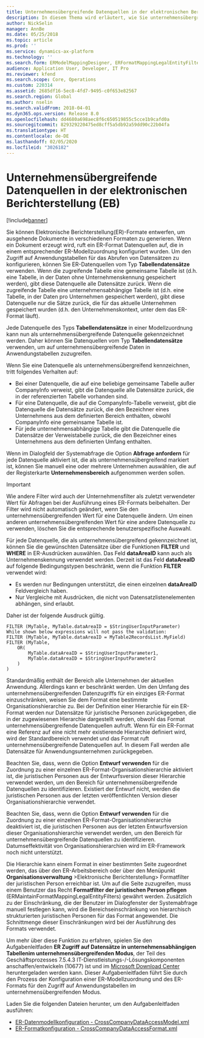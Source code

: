 ```yaml
---
title: Unternehmensübergreifende Datenquellen in der elektronischen Berichterstellung (EB)
description: In diesem Thema wird erläutert, wie Sie unternehmensübergreifende Datenquellen in der Elektronische Berichterstellung (Electronic Reporting/ER) verwenden können.
author: NickSelin
manager: AnnBe
ms.date: 05/25/2018
ms.topic: article
ms.prod: ''
ms.service: dynamics-ax-platform
ms.technology: ''
ms.search.form: ERModelMappingDesigner, ERFormatMappingLegalEntityFilterTable
audience: Application User, Developer, IT Pro
ms.reviewer: kfend
ms.search.scope: Core, Operations
ms.custom: 220314
ms.assetid: 2685df16-5ec8-4fd7-9495-c0f653e82567
ms.search.region: Global
ms.author: nselin
ms.search.validFrom: 2018-04-01
ms.dyn365.ops.version: Release 8.0
ms.openlocfilehash: dd4680a698aec8f6c650519855c5cce1b9cafd0a
ms.sourcegitcommit: 829329220475ed8cff5a5db92a59dd90c22b04fa
ms.translationtype: HT
ms.contentlocale: de-DE
ms.lasthandoff: 02/05/2020
ms.locfileid: "3026182"
---
```

# <a name="cross-company-data-sources-in-electronic-reporting-er"></a>Unternehmensübergreifende Datenquellen in der elektronischen Berichterstellung (EB)

[!include[banner](../includes/banner.md)]

Sie können Elektronische Berichterstellung(ER)-Formate entwerfen, um ausgehende Dokumente in verschiedenen Formaten zu generieren. Wenn ein Dokument erzeugt wird, ruft ein ER-Format Datenquellen auf, die in einem entsprechender ER-Modellzuordnung konfiguriert wurden. Um den Zugriff auf Anwendungstabellen für das Abrufen von Datensätzen zu konfigurieren, können Sie ER-Datenquellen vom Typ **Tabellendatensätze** verwenden. Wenn die zugreifende Tabelle eine gemeinsame Tabelle ist (d.h. eine Tabelle, in der Daten ohne Unternehmenskennung gespeichert werden), gibt diese Datenquelle alle Datensätze zurück. Wenn die zugreifende Tabelle eine unternehmensabhängige Tabelle ist (d.h. eine Tabelle, in der Daten pro Unternehmen gespeichert werden), gibt diese Datenquelle nur die Sätze zurück, die für das aktuelle Unternehmen gespeichert wurden (d.h. den Unternehmenskontext, unter dem das ER-Format läuft).

Jede Datenquelle des Typs **Tabellendatensätze** in einer Modellzuordnung kann nun als unternehmensübergreifende Datenquelle gekennzeichnet werden. Daher können Sie Datenquellen vom Typ **Tabellendatensätze** verwenden, um auf unternehmensübergreifende Daten in Anwendungstabellen zuzugreifen.

Wenn Sie eine Datenquelle als unternehmensübergreifend kennzeichnen, tritt folgendes Verhalten auf:

- Bei einer Datenquelle, die auf eine beliebige gemeinsame Tabelle außer CompanyInfo verweist, gibt die Datenquelle alle Datensätze zurück, die in der referenzierten Tabelle vorhanden sind. 
- Für eine Datenquelle, die auf die CompanyInfo-Tabelle verweist, gibt die Datenquelle die Datensätze zurück, die den Bezeichner eines Unternehmens aus dem definierten Bereich enthalten, obwohl CompanyInfo eine gemeinsame Tabelle ist.
- Für jede unternehmensabhängige Tabelle gibt die Datenquelle die Datensätze der Verweistabelle zurück, die den Bezeichner eines Unternehmens aus dem definierten Umfang enthalten.

Wenn im Dialogfeld der Systemabfrage die Option **Abfrage anfordern** für jede Datenquelle aktiviert ist, die als unternehmensübergreifend markiert ist, können Sie manuell eine oder mehrere Unternehmen auswählen, die auf der Registerkarte **Unternehmensbereich** aufgenommen werden sollen.

> [!IMPORTANT]
> Wie andere Filter wird auch der Unternehmensfilter als zuletzt verwendeter Wert für Abfragen bei der Ausführung eines ER-Formats beibehalten. Der Filter wird nicht automatisch geändert, wenn Sie den unternehmensübergreifenden Wert für eine Datenquelle ändern. Um einen anderen unternehmensübergreifenden Wert für eine andere Datenquelle zu verwenden, löschen Sie die entsprechende benutzerspezifische Auswahl.

Für jede Datenquelle, die als unternehmensübergreifend gekennzeichnet ist, können Sie die gewünschten Datensätze über die Funktionen **FILTER** und **WHERE** in ER-Ausdrücken auswählen. Das Feld **dataAreaID** kann auch als Unternehmenskennung verwendet werden. Derzeit ist das Feld **dataAreaID** auf folgende Bedingungstypen beschränkt, wenn die Funktion **FILTER** verwendet wird:

- Es werden nur Bedingungen unterstützt, die einen einzelnen **dataAreaID** Feldvergleich haben.
- Nur Vergleiche mit Ausdrücken, die nicht von Datensatzlistenelementen abhängen, sind erlaubt.

Daher ist der folgende Ausdruck gültig.

```ER Expression
FILTER (MyTable, MyTable.dataAreaID = $StringUserInputParameter)
While shown below expressions will not pass the validation:
FILTER (MyTable, MyTable.dataAreaID = MyTable2RecordsList.MyField)
FILTER (MyTable, 
    OR(
        MyTable.dataAreaID = $StringUserInputParameter1,
        MyTable.dataAreaID = $StringUserInputParameter2
    )
)
```

Standardmäßig enthält der Bereich alle Unternehmen der aktuellen Anwendung. Allerdings kann er beschränkt werden. Um den Umfang des unternehmensübergreifenden Datenzugriffs für ein einziges ER-Format einzuschränken, weisen Sie dem Format eine bestimmte Organisationshierarchie zu. Bei der Definition einer Hierarchie für ein ER-Format werden nur Datensätze für juristische Personen zurückgegeben, die in der zugewiesenen Hierarchie dargestellt werden, obwohl das Format unternehmensübergreifende Datenquellen aufruft. Wenn für ein ER-Format eine Referenz auf eine nicht mehr existierende Hierarchie definiert wird, wird der Standardbereich verwendet und das Format ruft unternehmensübergreifende Datenquellen auf. In diesem Fall werden alle Datensätze für Anwendungsunternehmen zurückgegeben.

Beachten Sie, dass, wenn die Option **Entwurf verwenden** für die Zuordnung zu einer einzelnen ER-Format-Organisationshierarchie aktiviert ist, die juristischen Personen aus der Entwurfsversion dieser Hierarchie verwendet werden, um den Bereich für unternehmensübergreifende Datenquellen zu identifizieren. Existiert der Entwurf nicht, werden die juristischen Personen aus der letzten veröffentlichten Version dieser Organisationshierarchie verwendet.

Beachten Sie, dass, wenn die Option **Entwurf verwenden** für die Zuordnung zu einer einzelnen ER-Format-Organisationshierarchie deaktiviert ist, die juristischen Personen aus der letzten Entwurfsversion dieser Organisationshierarchie verwendet werden, um den Bereich für unternehmensübergreifende Datenquellen zu identifizieren. Datumseffektivität von Organisationshierarchien wird im ER-Framework noch nicht unterstützt.

Die Hierarchie kann einem Format in einer bestimmten Seite zugeordnet werden, das über den ER-Arbeitsbereich oder über den Menüpunkt **Organisationsverwaltung** \>Elektronische Berichterstellung\> Formatfilter der juristischen Person erreichbar ist. Um auf die Seite zuzugreifen, muss einem Benutzer das Recht **Formatfilter der juristischen Person pflegen** (ERMaintainFormatMappingLegalEntityFilters) gewährt werden. Zusätzlich zu der Einschränkung, die der Benutzer im Dialogfenster der Systemabfrage manuell festlegen kann, wird die Bereichseinschränkung von hierarchisch strukturierten juristischen Personen für das Format angewendet. Die Schnittmenge dieser Einschränkungen wird bei der Ausführung des Formats verwendet.

Um mehr über diese Funktion zu erfahren, spielen Sie den Aufgabenleitfaden **ER Zugriff auf Datensätze in unternehmensabhängigen Tabellenim unternehmensübergreifenden Modus**, der Teil des Geschäftsprozesses 7.5.4.3 IT-Dienstleistungs-/-Lösungskomponenten anschaffen/entwickeln (10677) ist und im [Microsoft Download Center](https://go.microsoft.com/fwlink/?linkid=874684) heruntergeladen werden kann. Dieser Aufgabenleitfaden führt Sie durch den Prozess der Konfiguration einer ER-Modellzuordnung und des ER-Formats für den Zugriff auf Anwendungstabellen im unternehmensübergreifenden Modus.

Laden Sie die folgenden Dateien herunter, um den Aufgabenleitfaden ausführen:

- [ER-Datenmodellkonfiguration - CrossCompanyDataAccessModel.xml](https://go.microsoft.com/fwlink/?linkid=874111)
- [ER-Formatkonfiguration - CrossCompanyDataAccessFormat.xml](https://go.microsoft.com/fwlink/?linkid=874111)

